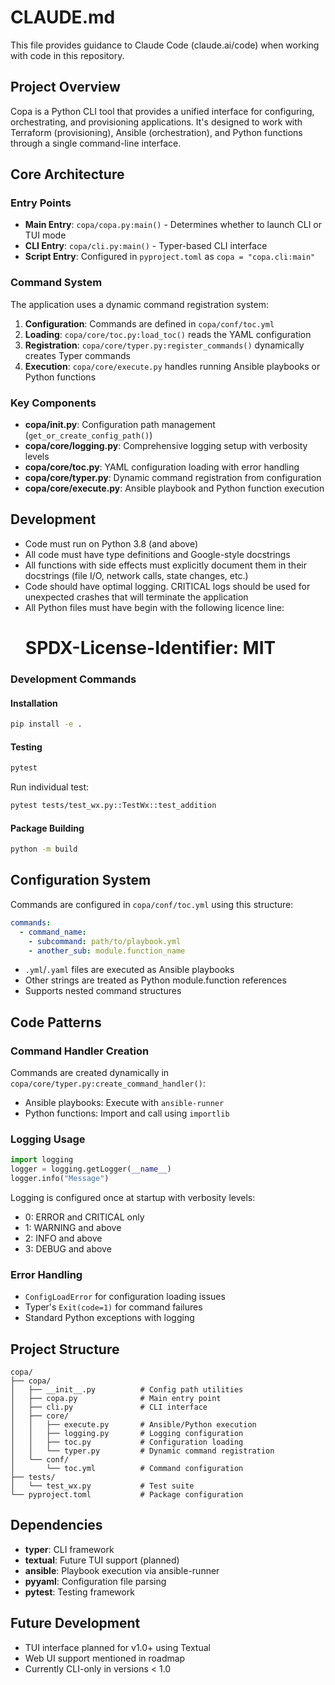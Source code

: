 # CLAUDE.md

This file provides guidance to Claude Code (claude.ai/code) when working with code in this repository.

## Project Overview

Copa is a Python CLI tool that provides a unified interface for configuring, orchestrating, and provisioning applications. It's designed to work with Terraform (provisioning), Ansible (orchestration), and Python functions through a single command-line interface.

## Core Architecture

### Entry Points
- **Main Entry**: `copa/copa.py:main()` - Determines whether to launch CLI or TUI mode
- **CLI Entry**: `copa/cli.py:main()` - Typer-based CLI interface
- **Script Entry**: Configured in `pyproject.toml` as `copa = "copa.cli:main"`

### Command System
The application uses a dynamic command registration system:

1. **Configuration**: Commands are defined in `copa/conf/toc.yml`
2. **Loading**: `copa/core/toc.py:load_toc()` reads the YAML configuration
3. **Registration**: `copa/core/typer.py:register_commands()` dynamically creates Typer commands
4. **Execution**: `copa/core/execute.py` handles running Ansible playbooks or Python functions

### Key Components

- **copa/__init__.py**: Configuration path management (`get_or_create_config_path()`)
- **copa/core/logging.py**: Comprehensive logging setup with verbosity levels
- **copa/core/toc.py**: YAML configuration loading with error handling
- **copa/core/typer.py**: Dynamic command registration from configuration
- **copa/core/execute.py**: Ansible playbook and Python function execution

## Development

- Code must run on Python 3.8 (and above)
- All code must have type definitions and Google-style docstrings
- All functions with side effects must explicitly document them in their docstrings (file I/O, network calls, state changes, etc.)
- Code should have optimal logging. CRITICAL logs should be used for unexpected crashes that will terminate the application
- All Python files must have begin with the following licence line:
    # SPDX-License-Identifier: MIT 

### Development Commands

#### Installation
```bash
pip install -e .
```

#### Testing
```bash
pytest
```
Run individual test:
```bash
pytest tests/test_wx.py::TestWx::test_addition
```

#### Package Building
```bash
python -m build
```

## Configuration System

Commands are configured in `copa/conf/toc.yml` using this structure:
```yaml
commands:
  - command_name:
    - subcommand: path/to/playbook.yml
    - another_sub: module.function_name
```

- `.yml`/`.yaml` files are executed as Ansible playbooks
- Other strings are treated as Python module.function references
- Supports nested command structures

## Code Patterns

### Command Handler Creation
Commands are created dynamically in `copa/core/typer.py:create_command_handler()`:
- Ansible playbooks: Execute with `ansible-runner`
- Python functions: Import and call using `importlib`

### Logging Usage
```python
import logging
logger = logging.getLogger(__name__)
logger.info("Message")
```

Logging is configured once at startup with verbosity levels:
- 0: ERROR and CRITICAL only
- 1: WARNING and above
- 2: INFO and above  
- 3: DEBUG and above

### Error Handling
- `ConfigLoadError` for configuration loading issues
- Typer's `Exit(code=1)` for command failures
- Standard Python exceptions with logging

## Project Structure

```
copa/
├── copa/
│   ├── __init__.py          # Config path utilities
│   ├── copa.py              # Main entry point
│   ├── cli.py               # CLI interface
│   ├── core/
│   │   ├── execute.py       # Ansible/Python execution
│   │   ├── logging.py       # Logging configuration
│   │   ├── toc.py           # Configuration loading
│   │   └── typer.py         # Dynamic command registration
│   └── conf/
│       └── toc.yml          # Command configuration
├── tests/
│   └── test_wx.py           # Test suite
└── pyproject.toml           # Package configuration
```

## Dependencies

- **typer**: CLI framework
- **textual**: Future TUI support (planned)
- **ansible**: Playbook execution via ansible-runner
- **pyyaml**: Configuration file parsing
- **pytest**: Testing framework

## Future Development

- TUI interface planned for v1.0+ using Textual
- Web UI support mentioned in roadmap
- Currently CLI-only in versions < 1.0